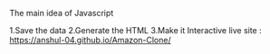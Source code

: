 The main idea of Javascript 

1.Save the data
2.Generate the HTML
3.Make it Interactive
live site : https://anshul-04.github.io/Amazon-Clone/
